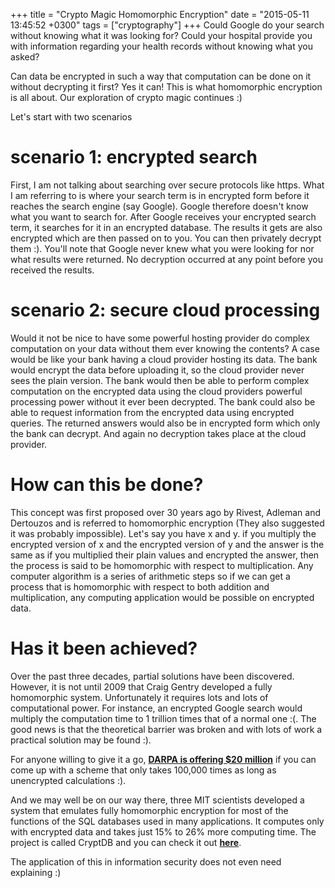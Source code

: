 +++
title = "Crypto Magic Homomorphic Encryption"
date = "2015-05-11 13:45:52 +0300"
tags = ["cryptography"]
+++
Could Google do your search without knowing what it was looking for? Could your hospital provide you with information regarding your health records without knowing what you asked? 
<!--more-->

Can data be encrypted in such a way that computation can be done on it without decrypting it first?
Yes it can! This is what homomorphic encryption is all about. 
Our exploration of crypto magic continues :)

Let's start with two scenarios

# scenario 1: encrypted search
First, I am not talking about searching over secure protocols like https. What I am referring to is where your search term is in encrypted form before it reaches the search engine (say Google). Google therefore doesn't know what you want to search for. 
After Google receives your encrypted search term, it searches for it in an encrypted database. The results it gets are also encrypted which are then passed on to you. You can then privately decrypt them :). You'll note that Google never knew what you were looking for nor what results were returned. No decryption occurred at any point before you received the results.

# scenario 2: secure cloud processing
Would it not be nice to have some powerful hosting provider do complex computation on your data without them ever knowing the contents? A case would be like your bank having a cloud provider hosting its data. The bank would encrypt the data before uploading it, so the cloud provider never sees the plain version. The bank would then be able to perform complex computation on the encrypted data using the cloud providers powerful processing power without it ever been decrypted. The bank could also be able to request information from the encrypted data using encrypted queries. The returned answers would also be in encrypted form which only the bank can decrypt. And again no decryption takes place at the cloud provider.

# How can this be done?
This concept was first proposed over 30 years ago by Rivest, Adleman and Dertouzos and is referred to homomorphic encryption (They also suggested it was probably impossible). 
Let's say you have x and y. if you multiply the encrypted version of x and the encrypted version of y and the answer is the same as if you multiplied their plain values and encrypted the answer, then the process is said to be homomorphic with respect to multiplication.
Any computer algorithm is a series of arithmetic steps so if we can get a process that is homomorphic with respect to both addition and multiplication, any computing application would be possible on encrypted data.

# Has it been achieved?
Over the past three decades, partial solutions have been discovered. 
However, it is not until 2009 that Craig Gentry developed a fully homomorphic system. Unfortunately it requires lots and lots of computational power. For instance, an encrypted Google search would multiply the computation time to 1 trillion times that of a normal one :(.
The good news is that the theoretical barrier was broken and with lots of work a practical solution may be found :).

For anyone willing to give it a go, [**DARPA is offering $20 million**](http://www.i-programmer.info/news/112-theory/2330-darpa-spends-20-million-on-homomorphic-encryption.html) if you can come up with a scheme that only takes 100,000 times as long as unencrypted calculations :).

And we may well be on our way there, three MIT scientists developed a system that emulates fully homomorphic encryption for most of the functions of the SQL databases used in many applications. It computes only with encrypted data and takes just 15% to 26% more computing time.
The project is called CryptDB and you can check it out [**here**](https://github.com/CryptDB/cryptdb).

The application of this in information security does not even need explaining :)
